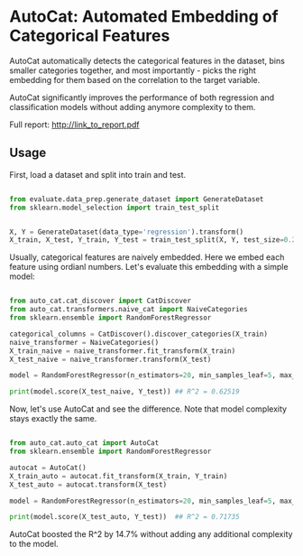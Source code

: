 # AutoCat: Automated Embedding of Categorical Features

AutoCat automatically detects the categorical features in the dataset, bins smaller categories together, 
and most importantly - picks the right embedding for them based on the correlation to the target variable.

AutoCat significantly improves the performance of both regression and classification models without adding anymore complexity
to them.

Full report:
http://link_to_report.pdf

## Usage

First, load a dataset and split into train and test.

```python

from evaluate.data_prep.generate_dataset import GenerateDataset
from sklearn.model_selection import train_test_split 


X, Y = GenerateDataset(data_type='regression').transform()
X_train, X_test, Y_train, Y_test = train_test_split(X, Y, test_size=0.2)

```

Usually, categorical features are naively embedded. Here we embed each feature using ordianl numbers.
Let's evaluate this embedding with a simple model:

```python

from auto_cat.cat_discover import CatDiscover
from auto_cat.transformers.naive_cat import NaiveCategories
from sklearn.ensemble import RandomForestRegressor

categorical_columns = CatDiscover().discover_categories(X_train)
naive_transformer = NaiveCategories()
X_train_naive = naive_transformer.fit_transform(X_train)
X_test_naive = naive_transformer.transform(X_test)

model = RandomForestRegressor(n_estimators=20, min_samples_leaf=5, max_depth=10).fit(X_train_naive, Y_train)

print(model.score(X_test_naive, Y_test)) ## R^2 = 0.62519

```

Now, let's use AutoCat and see the difference. Note that model complexity stays exactly the same.

```python

from auto_cat.auto_cat import AutoCat
from sklearn.ensemble import RandomForestRegressor

autocat = AutoCat()
X_train_auto = autocat.fit_transform(X_train, Y_train)
X_test_auto = autocat.transform(X_test)

model = RandomForestRegressor(n_estimators=20, min_samples_leaf=5, max_depth=10).fit(X_train_auto, Y_train)

print(model.score(X_test_auto, Y_test))  ## R^2 = 0.71735

```
AutoCat boosted the R^2 by 14.7% without adding any additional complexity to the model.